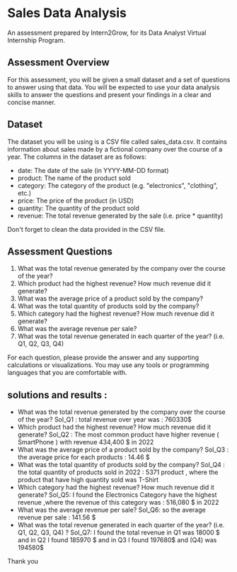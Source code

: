 # Sales Data Analysis

An assessment prepared by Intern2Grow, for its Data Analyst Virtual Internship Program.

## Assessment Overview

For this assessment, you will be given a small dataset and a set of questions to answer using that data. You will be expected to use your data analysis skills to answer the questions and present your findings in a clear and concise manner.

## Dataset

The dataset you will be using is a CSV file called sales_data.csv. It contains information about sales made by a fictional company over the course of a year. The columns in the dataset are as follows:

- date: The date of the sale (in YYYY-MM-DD format)
- product: The name of the product sold
- category: The category of the product (e.g. "electronics", "clothing", etc.)
- price: The price of the product (in USD)
- quantity: The quantity of the product sold
- revenue: The total revenue generated by the sale (i.e. price * quantity)

Don't forget to clean the data provided in the CSV file.

## Assessment Questions

1. What was the total revenue generated by the company over the course of the year?
2. Which product had the highest revenue? How much revenue did it generate?
3. What was the average price of a product sold by the company?
4. What was the total quantity of products sold by the company?
5. Which category had the highest revenue? How much revenue did it generate?
6. What was the average revenue per sale?
7. What was the total revenue generated in each quarter of the year? (i.e. Q1, Q2, Q3, Q4)

For each question, please provide the answer and any supporting calculations or visualizations. You may use any tools or programming languages that you are comfortable with.

## solutions and results : 
<ul>
<li> What was the total revenue generated by the company over the course of the year?
Sol_Q1 : total revenue over year was : 760330$</li>
<li> Which product had the highest revenue? How much revenue did it generate? 
Sol_Q2 : The most common product have higher revenue ( SmartPhone ) with revenue 434,400 $ in 2022</li>
<li> What was the average price of a product sold by the company?
Sol_Q3 : the average price for each products : 14.46 $</li>
<li> What was the total quantity of products sold by the company?
Sol_Q4 : the total quantity of products sold in 2022 : 5371 product , where the product that have high quantity sold was T-Shirt</li>
<li> Which category had the highest revenue? How much revenue did it generate?
Sol_Q5: I found the Electronics Category have the highest revenue ,where the revenue of this category was : 516,080 $ in 2022 </li>
<li> What was the average revenue per sale?
Sol_Q6: so the average revenue per sale : 141.56 $</li>
<li> What was the total revenue generated in each quarter of the year? (i.e. Q1, Q2, Q3, Q4) ?
Sol_Q7: I found the total revenue in Q1 was 18000 $ and in Q2 I found 185970 $ and in Q3 I found 197680$ and  (Q4) was  194580$</li>
</ul>

<p>Thank you </p>
